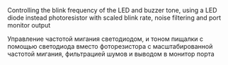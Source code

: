Controlling the blink frequency of the LED and buzzer tone, using a LED diode instead 
photoresistor with scaled blink rate, noise filtering and port monitor output

Управление частотой мигания светодиодом, и тоном пищалки с помощью светодиода вместо 
фоторезистора с масштабированной частотой мигания, фильтрацией шумов и 
выводом в монитор порта